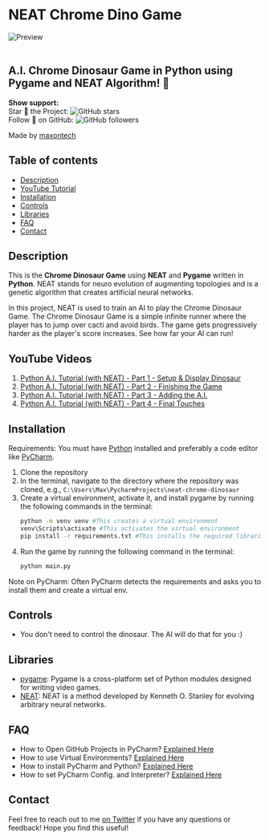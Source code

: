 # NEAT Chrome Dino Game

![Preview](/preview.gif)
<br>
<br>


##  **A.I. Chrome Dinosaur Game** in **Python** using **Pygame** and **NEAT Algorithm**! 🦖

**Show support:**
<br>
Star 🌟 the Project: ![GitHub stars](https://img.shields.io/github/stars/maxontech/neat-chrome-dinosaur.svg?style=social&label=Star)
<br>
Follow 🤝 on GitHub: ![GitHub followers](https://img.shields.io/github/followers/maxontech.svg?style=social&label=Follow)
<br>

Made by [maxontech](https://twitter.com/max_on_tech)

## Table of contents

- [Description](#description)
- [YouTube Tutorial](#youtube-tutorial)
- [Installation](#installation)
- [Controls](#controls)
- [Libraries](#libraries)
- [FAQ](#faq)
- [Contact](#contact)

## Description

This is the **Chrome Dinosaur Game** using **NEAT** and **Pygame** written in **Python**. 
NEAT stands for neuro evolution of augmenting topologies and is a genetic algorithm that creates artificial neural networks.

In this project, NEAT is used to train an AI to play the Chrome Dinosaur Game.
The Chrome Dinosaur Game is a simple infinite runner where the player has to jump over cacti and avoid birds. 
The game gets progressively harder as the player's score increases. See how far your AI can run!


## YouTube Videos

1. [Python A.I. Tutorial (with NEAT) - Part 1 - Setup & Display Dinosaur](https://youtu.be/GKmD26lH51U)
2. [Python A.I. Tutorial (with NEAT) - Part 2 - Finishing the Game](https://youtu.be/K3IK1smbQuc)
3. [Python A.I. Tutorial (with NEAT) - Part 3 - Adding the A.I.](https://youtu.be/rDwaeXuQaEI)
4. [Python A.I. Tutorial (with NEAT) - Part 4 - Final Touches](https://youtu.be/6BZgNCnh8kc)

## Installation
Requirements: You must have [Python](https://www.python.org/downloads/) installed and preferably a code editor like [PyCharm](https://www.jetbrains.com/pycharm/download/).

1. Clone the repository 
2. In the terminal, navigate to the directory where the repository was cloned, e.g., `C:\Users\Max\PycharmProjects\neat-chrome-dinosaur`
3. Create a virtual environment, activate it, and install pygame by running the following commands in the terminal:
    ```bash
    python -m venv venv #This creates a virtual environment
    venv\Scripts\activate #This activates the virtual environment
    pip install -r requirements.txt #This installs the required libraries
    ```
4. Run the game by running the following command in the terminal:
    ```bash
    python main.py
    ```
Note on PyCharm: Often PyCharm detects the requirements and asks you to install them and create a virtual env.

## Controls
- You don't need to control the dinosaur. The AI will do that for you :)

## Libraries

- [pygame](https://www.pygame.org/news): Pygame is a cross-platform set of Python modules designed for writing video games.
- [NEAT](https://neat-python.readthedocs.io/en/latest/): NEAT is a method developed by Kenneth O. Stanley for evolving arbitrary neural networks.

## FAQ
- How to Open GitHub Projects in PyCharm? [Explained Here](https://youtu.be/cAnWazo5pFU)
- How to use Virtual Environments? [Explained Here](https://youtu.be/2P30W3TN4nI)
- How to install PyCharm and Python? [Explained Here](https://youtu.be/XsL8JDkH-ec)
- How to set PyCharm Config. and Interpreter? [Explained Here](https://youtu.be/OajNS-WHiUI)

## Contact

Feel free to reach out to me [on Twitter](https://twitter.com/max_on_tech) if you have any questions or feedback! Hope you find this useful!
